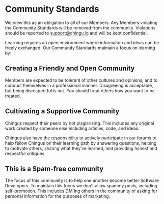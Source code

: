 # Community Standards

We view this as an obligation to all of our Members. Any Members violating 
the Community Standards will be removed from the community. Violations should 
be reported to [support@chingu.io](mailto:support@chingu.io) and will be kept 
confidential.

Learning requires an open environment where information and ideas can be 
freely exchanged. Our Community Standards maintain a focus on learning by:

## Creating a Friendly and Open Community

Members are expected to be tolerant of other cultures and opinions, and to conduct themselves in a professional manner. Disagreeing is acceptable, but being disrespectful is not. You should treat others how you want to be treated.

## Cultivating a Supportive Community

Chingus respect their peers by not plagiarizing. This includes any original work created by someone else including articles, code, and ideas.

Chingus also have the responsibility to actively participate in our forums to help fellow Chingus on their learning path by answering questions, helping to motivate others, sharing what they’ve learned, and providing honest and respectful critiques.

## This is a Spam-free community

The focus of this community is to help one another become better Software Developers. To maintain this focus we don't allow spammy posts, including self-promotion. This includes DM'ing others in the community or asking for personal information for the purposes of marketing.